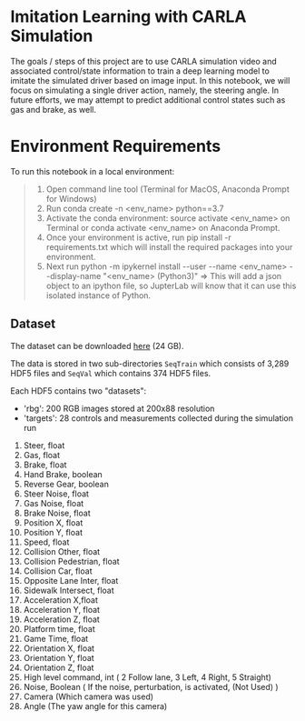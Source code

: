 Imitation Learning with CARLA Simulation
===============

The goals / steps of this project are to use CARLA simulation video and associated control/state information to train a deep learning model to imitate the simulated driver based on image input. In this notebook, we will focus on simulating a single driver action, namely, the steering angle. In future efforts, we may attempt to predict additional control states such as gas and brake, as well.

Environment Requirements
===============

To run this notebook in a local environment:

> 1. Open command line tool (Terminal for MacOS, Anaconda Prompt for Windows)
> 2. Run conda create -n <env_name> python==3.7 
> 3. Activate the conda environment: source activate <env_name> on Terminal or conda activate <env_name> on Anaconda Prompt. 
> 4. Once your environment is active, run pip install -r requirements.txt which will install the required packages into your environment.
> 5. Next run python -m ipykernel install --user --name <env_name> --display-name "<env_name> (Python3)" => This will add a json object to an ipython file, so JupterLab will know that it can use this isolated instance of Python.


Dataset
------

The dataset can be downloaded [here](https://drive.google.com/file/d/1hloAeyamYn-H6MfV1dRtY1gJPhkR55sY/view) (24 GB). 

The data is stored in two sub-directories `SeqTrain` which consists of 3,289 HDF5 files and `SeqVal` which contains 374 HDF5 files.

Each HDF5 contains two "datasets":
- 'rbg': 200 RGB images stored at 200x88 resolution
- 'targets': 28 controls and measurements collected during the simulation run

1. Steer, float 
2. Gas, float
3. Brake, float 
4. Hand Brake, boolean 
5. Reverse Gear, boolean
6. Steer Noise, float 
7. Gas Noise, float 
8. Brake Noise, float
9. Position X, float 
10. Position Y, float 
11. Speed, float 
12. Collision Other, float 
13. Collision Pedestrian, float 
14. Collision Car, float 
15. Opposite Lane Inter, float 
16. Sidewalk Intersect, float 
17. Acceleration X,float 
18. Acceleration Y, float 
19. Acceleration Z, float 
20. Platform time, float 
21. Game Time, float 
22. Orientation X, float 
23. Orientation Y, float 
24. Orientation Z, float 
25. High level command, int ( 2 Follow lane, 3 Left, 4 Right, 5 Straight) 
26. Noise, Boolean ( If the noise, perturbation, is activated, (Not Used) ) 
27. Camera (Which camera was used) 
28. Angle (The yaw angle for this camera)
